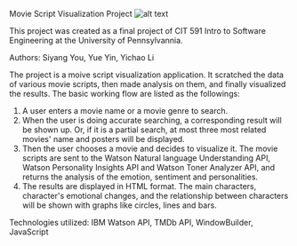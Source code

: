 Movie Script Visualization Project
![alt text](https://github.com/cit-upenn/cit-591-fall-2017-project-scriptvisualization/blob/master/image/screenshot1.png)

This project was created as a final project of CIT 591 Intro to Software Engineering at the University of Pennsylvannia.

Authors: Siyang You, Yue Yin, Yichao Li

The project is a moive script visualization application. It scratched the data of various movie scripts, then made analysis on them, and finally visualized the results. The basic working flow are listed as the followings:

1. A user enters a movie name or a movie genre to search.
2. When the user is doing accurate searching, a corresponding result will be shown up. Or, if it is a partial search, at most three most related movies' name and posters will be displayed.
3. Then the user chooses a movie and decides to visualize it. The movie scripts are sent to the Watson Natural language Understanding API, Watson Personality Insights API and Watson Toner Analyzer API, and returns the analysis of the emotion, sentiment and personalities.
4. The results are displayed in HTML format. The main characters, character's emotional changes, and the relationship between characters will be shown with graphs like circles, lines and bars.

Technologies utilized: IBM Watson API, TMDb API, WindowBuilder, JavaScript
